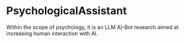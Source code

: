 # PsychologicalAssistant
Within the scope of psychology, it is an LLM AI-Bot research aimed at increasing human interaction with AI.
